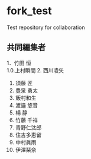 # fork_test
Test repository for collaboration

## 共同編集者

1．竹田 恒  
1.0.上村瞬間
2. 西川凌矢
1. 須藤 匠  
1. 豊泉 勇太  
1. 飯村和生  
1. 渡邉 悠音  
1. 楊 静  
1. 竹藤 千祥  
1. 青野仁汰郎   
1. 住吉多恵留    
1. 中村眞雨  
1. 伊澤栞奈

